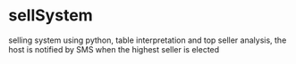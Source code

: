 # sellSystem
selling system using python, table interpretation and top seller analysis, the host is notified by SMS when the highest seller is elected
